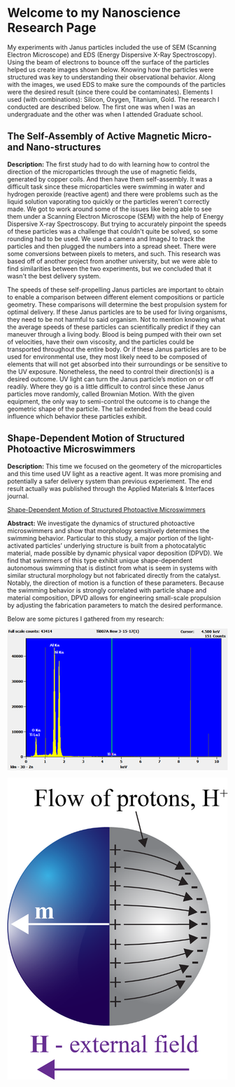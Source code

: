 # Welcome to my Nanoscience Research Page

My experiments with Janus particles included the use of SEM (Scanning Electron Microscope) and EDS (Energy Dispersive X-Ray Spectroscopy). Using the beam of electrons to bounce off the surface of the particles helped us create images shown below. Knowing how the particles were structured was key to understanding their observational behavior. Along with the images, we used EDS to make sure the compounds of the particles were the desired result (since there could be contaminates). Elements I used (with combinations): Silicon, Oxygen, Titanium, Gold. The research I conducted are described below. The first one was when I was an undergraduate and the other was when I attended Graduate school.


## The Self-Assembly of Active Magnetic Micro- and Nano-structures
**Description:** 
The first study had to do with learning how to control the direction of the microparticles through the use of magnetic fields, generated by copper coils. And then have them self-assembly. It was a difficult task since these microparticles were swimming in water and hydrogen peroxide (reactive agent) and there were problems such as the liquid solution vaporating too quickly or the particles weren't correctly made. We got to work around some of the issues like being able to see them under a Scanning Electron Microscope (SEM) with the help of Energy Dispersive X-ray Spectroscopy. But trying to accurately pinpoint the speeds of these particles was a challenge that couldn't quite be solved, so some rounding had to be used. We used a camera and ImageJ to track the particles and then plugged the numbers into a spread sheet. There were some conversions between pixels to meters, and such. This research was based off of another project from another university, but we were able to find similarities between the two experiments, but we concluded that it wasn't the best delivery system.

The speeds of these self-propelling Janus particles are important to obtain to enable a comparison between different element compositions or particle geometry. These comparisons will determine the best propulsion system for optimal delivery. If these Janus particles are to be used for living organisms, they need to be not harmful to said organism. Not to mention knowing what the average speeds of these particles can scientifically predict if they can maneuver through a living body. Blood is being pumped with their own set of velocities, have their own viscosity, and the particles could be transported throughout the entire body. Or if these Janus particles are to be used for environmental use, they most likely need to be composed of elements that will not get absorbed into their surroundings or be sensitive to the UV exposure. Nonetheless, the need to control their direction(s) is a desired outcome.
UV light can turn the Janus particle’s motion on or off readily. Where they go is a little difficult to control since these Janus particles move randomly, called Brownian Motion. With the given equipment, the only way to semi-control the outcome is to change the geometric shape of the particle. The tail extended from the bead could influence which behavior these particles exhibit.

## Shape-Dependent Motion of Structured Photoactive Microswimmers
**Description:**
This time we focused on the geometery of the microparticles and this time used UV light as a reactive agent. It was more promising and potentially a safer delivery system than previous experiement. The end result actually was published through the Applied Materials & Interfaces journal.

[Shape-Dependent Motion of Structured Photoactive Microswimmers](https://pubs.acs.org/doi/10.1021/acsami.8b01940)

**Abstract:**
We investigate the dynamics of structured photoactive microswimmers and show that morphology sensitively determines the swimming behavior. Particular to this study, a major portion of the light-activated particles’ underlying structure is built from a photocatalytic material, made possible by dynamic physical vapor deposition (DPVD). We find that swimmers of this type exhibit unique shape-dependent autonomous swimming that is distinct from what is seem in systems with similar structural morphology but not fabricated directly from the catalyst. Notably, the direction of motion is a function of these parameters. Because the swimming behavior is strongly correlated with particle shape and material composition, DPVD allows for engineering small-scale propulsion by adjusting the fabrication parameters to match the desired performance.


Below are some pictures I gathered from my research:

![graph](graphimage.png)

![janus](magneticJanus.png)
